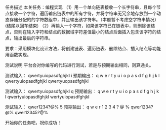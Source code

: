 任务描述
本关任务：编程实现
（1）用一个单向链表接收一个长字符串，且每个节点接收一个字符，遍历输出链表中的所有字符，并将字符串无冗余地存放到一个动态存储分配的的字符数组中，并且输出该字符串。（本题暂不考虑空字符串情况）(结尾以回车结束)
（2）再输入一个字符，如果该字符已在链表中，则删除该结点，否则在输入字符和结点的数据域字符差值最小的结点后面插入包含该字符的结点，输出最后的字符串。

要求：采用模块化设计方法，将创建链表、遍历链表、删除结点、插入结点等功能用函数实现。

测试说明
平台会对你编写的代码进行测试，若是与预期输出相同，则算通关。

测试输入：
qwertyuiopasdfghjkl
i
预期输出：
q w e r t y u i o p a s d f g h j k l
qwertyuiopasdfghjkl
qwertyuopasdfghjkl

测试输入：
qwertyuiopasdfghjkl
q
预期输出：
q w e r t y u i o p a s d f g h j k l
qwertyuiopasdfghjkl
wertyuiopasdfghjkl

测试输入：
qwer1234?@%
5
预期输出：
q w e r 1 2 3 4 ? @ %
qwer1234?@%
qwer12345?@%

开始你的任务吧，祝你成功！